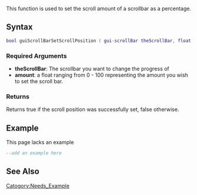 This function is used to set the scroll amount of a scrollbar as a percentage.

Syntax
------

``` lua
bool guiScrollBarSetScrollPosition ( gui-scrollBar theScrollBar, float amount )
```

### Required Arguments

-   **theScrollBar**: The scrollbar you want to change the progress of
-   **amount**: a float ranging from 0 - 100 representing the amount you wish to set the scroll bar.

### Returns

Returns true if the scroll position was successfully set, false otherwise.

Example
-------

This page lacks an example

``` lua
--add an example here
```

See Also
--------

[Catogory:Needs\_Example](/docs/catogory-needs_example.md "wikilink")

